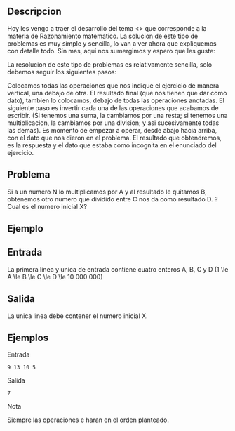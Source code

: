 ## Descripcion



Hoy les vengo a traer el desarrollo del tema <<El metodo del cangrejo>> que corresponde a la materia de Razonamiento matematico. La solucion de este tipo de problemas es muy simple y sencilla, lo van a ver ahora que expliquemos con detalle todo. Sin mas, aqui nos sumergimos y espero que les guste:



La resolucion de este tipo de problemas es relativamente sencilla, solo debemos seguir los siguientes pasos:



Colocamos todas las operaciones que nos indique el ejercicio de manera vertical, una debajo de otra.
El resultado final (que nos tienen que dar como dato), tambien lo colocamos, debajo de todas las operaciones anotadas.
El siguiente paso es invertir cada una de las operaciones que acabamos de escribir. (Si tenemos una suma, la cambiamos por una resta; si tenemos una multiplicacion, la cambiamos por una division; y asi sucesivamente todas las demas).
Es momento de empezar a operar, desde abajo hacia arriba, con el dato que nos dieron en el problema.
El resultado que obtendremos, es la respuesta y el dato que estaba como incognita en el enunciado del ejercicio.



## Problema



Si a un numero N lo multiplicamos por A y al resultado le quitamos B, obtenemos otro numero que dividido entre C nos da como resultado D. ?Cual es el numero inicial X?



## Ejemplo







## Entrada



La primera linea y unica de entrada contiene cuatro enteros A, B, C y D (1 \le A \le B \le C \le D \le 10 000 000)



## Salida



La unica linea debe contener el numero inicial X.



## Ejemplos



Entrada



```
9 13 10 5
```


Salida



```
7
```


Nota



Siempre las operaciones e haran en el orden planteado.



